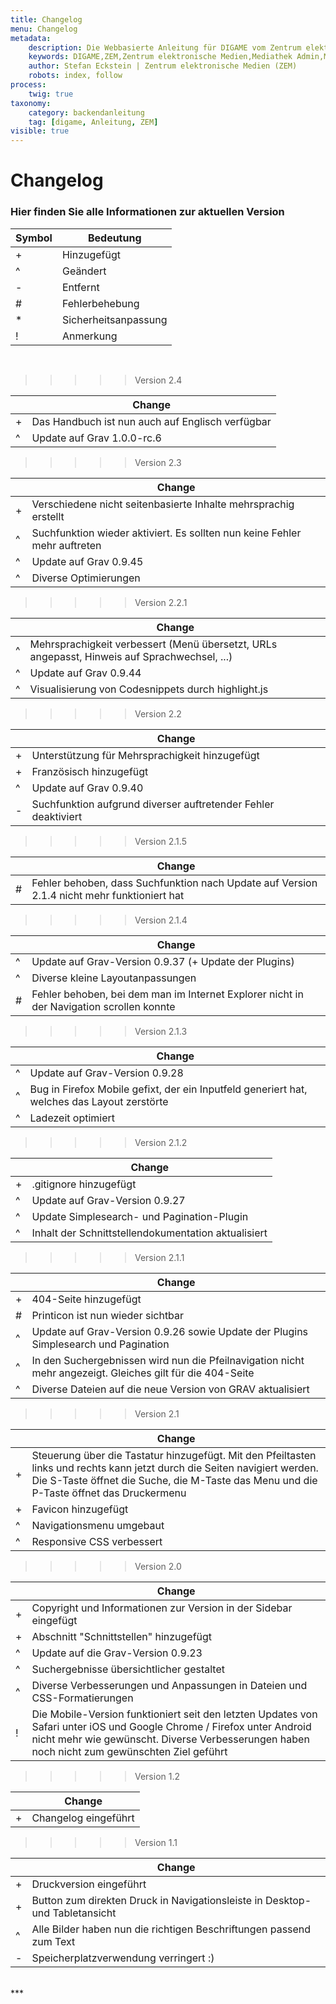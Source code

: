 ```yaml
---
title: Changelog
menu: Changelog
metadata:
    description: Die Webbasierte Anleitung für DIGAME vom Zentrum elektronische Medien ZEM.
    keywords: DIGAME,ZEM,Zentrum elektronische Medien,Mediathek Admin,Mediathek,Bilddatenbank,Bildverwaltung,Bundesverwaltung,Eidgenossenschaft,Schweizerische Eidgenossenschaft,VBS,Bundesamt für Verteidigung, Bevölkerungsschutz und Sport
    author: Stefan Eckstein | Zentrum elektronische Medien (ZEM)
    robots: index, follow
process:
	twig: true
taxonomy:
    category: backendanleitung
    tag: [digame, Anleitung, ZEM]
visible: true
---
```


# Changelog
### Hier finden Sie alle Informationen zur aktuellen Version

| Symbol | Bedeutung |
| --- | --- |
| + | Hinzugefügt |
| ^ | Geändert |
| - | Entfernt |
| # | Fehlerbehebung |
| * | Sicherheitsanpassung |
| ! | Anmerkung |

<br>

>>>>>Version 2.4<br>

|  | Change |
| --- | --- |
| + | Das Handbuch ist nun auch auf Englisch verfügbar |
| ^ | Update auf Grav 1.0.0-rc.6 |

>>>>>Version 2.3<br>

|  | Change |
| --- | --- |
| + | Verschiedene nicht seitenbasierte Inhalte mehrsprachig erstellt |
| ^ | Suchfunktion wieder aktiviert. Es sollten nun keine Fehler mehr auftreten |
| ^ | Update auf Grav 0.9.45 |
| ^ | Diverse Optimierungen |

>>>>>Version 2.2.1<br>

|  | Change |
| --- | --- |
| ^ | Mehrsprachigkeit verbessert (Menü übersetzt, URLs angepasst, Hinweis auf Sprachwechsel, ...) |
| ^ | Update auf Grav 0.9.44 |
| ^ | Visualisierung von Codesnippets durch highlight.js |

>>>>>Version 2.2<br>

|  | Change |
| --- | --- |
| + | Unterstützung für Mehrsprachigkeit hinzugefügt |
| + | Französisch hinzugefügt |
| ^ | Update auf Grav 0.9.40 |
| - | Suchfunktion aufgrund diverser auftretender Fehler deaktiviert |

>>>>>Version 2.1.5<br>

|  | Change |
| --- | --- |
| # | Fehler behoben, dass Suchfunktion nach Update auf Version 2.1.4 nicht mehr funktioniert hat |

>>>>>Version 2.1.4<br>

|  | Change |
| --- | --- |
| ^ | Update auf Grav-Version 0.9.37 (+ Update der Plugins) |
| ^ | Diverse kleine Layoutanpassungen |
| # | Fehler behoben, bei dem man im Internet Explorer nicht in der Navigation scrollen konnte |

>>>>>Version 2.1.3<br>

|  | Change |
| --- | --- |
| ^ | Update auf Grav-Version 0.9.28 |
| ^ | Bug in Firefox Mobile gefixt, der ein Inputfeld generiert hat, welches das Layout zerstörte |
| ^ | Ladezeit optimiert |

>>>>>Version 2.1.2<br>

|  | Change |
| --- | --- |
| + | .gitignore hinzugefügt |
| ^ | Update auf Grav-Version 0.9.27 |
| ^ | Update Simplesearch- und Pagination-Plugin |
| ^ | Inhalt der Schnittstellendokumentation aktualisiert |

>>>>>Version 2.1.1<br>

|  | Change |
| --- | --- |
| + | 404-Seite hinzugefügt |
| # | Printicon  ist nun wieder sichtbar |
| ^ | Update auf Grav-Version 0.9.26 sowie Update der Plugins Simplesearch und Pagination |
| ^ | In den Suchergebnissen wird nun die Pfeilnavigation nicht mehr angezeigt. Gleiches gilt für die 404-Seite |
| ^ | Diverse Dateien auf die neue Version von GRAV aktualisiert |

>>>>>Version 2.1<br>

|  | Change |
| --- | --- |
| + | Steuerung über die Tastatur hinzugefügt. Mit den Pfeiltasten links und rechts kann jetzt durch die Seiten navigiert werden. Die S-Taste öffnet die Suche, die M-Taste das Menu und die P-Taste öffnet das Druckermenu
| + | Favicon hinzugefügt |
| ^ | Navigationsmenu umgebaut |
| ^ | Responsive CSS verbessert |

>>>>>Version 2.0<br>

|  | Change |
| --- | --- |
| + | Copyright und Informationen zur Version in der Sidebar eingefügt |
| + | Abschnitt "Schnittstellen" hinzugefügt |
| ^ | Update auf die Grav-Version 0.9.23 |
| ^ | Suchergebnisse übersichtlicher gestaltet |
| ^ | Diverse Verbesserungen und Anpassungen in Dateien und CSS-Formatierungen |
| ! | Die Mobile-Version funktioniert seit den letzten Updates von Safari unter iOS und Google Chrome / Firefox unter Android nicht mehr wie gewünscht. Diverse Verbesserungen haben noch nicht zum gewünschten Ziel geführt  |

>>>>>Version 1.2<br>

|  | Change |
| --- | --- |
| + | Changelog eingeführt |

>>>>>Version 1.1<br>

|  | Change |
| --- | --- |
| + | Druckversion eingeführt |
| + | Button zum direkten Druck in Navigationsleiste in Desktop- und Tabletansicht |
| ^ | Alle Bilder haben nun die richtigen Beschriftungen passend zum Text |
| - | Speicherplatzverwendung verringert :) |


<br>
***
